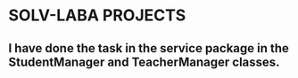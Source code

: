 # SOLV-LABA PROJECTS 
## I have done the task in the service package in the StudentManager and TeacherManager classes.
